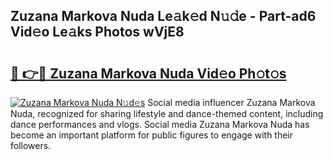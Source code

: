 ## Zuzana Markova Nuda Le𝚊k𝚎d N𝚞𝚍e - Part-ad6 Vid𝚎o Le𝚊ks Photos wVjE8

# <h2><a href="http://fbetigu.evod.top/?m=Zuzana+Markova+Nuda">🔗 👉🔴 Zuzana Markova Nuda Vid𝚎o Ph𝚘t𝚘s</a></h2>

[![Zuzana Markova Nuda N𝚞d𝚎s](https://i.imgur.com/8V9OHl7.gif)](http://fbetigu.evod.top/?m=Zuzana+Markova+Nuda)
Social media influencer Zuzana Markova Nuda, recognized for sharing lifestyle and dance-themed content, including dance performances and vlogs. Social media Zuzana Markova Nuda has become an important platform for public figures to engage with their followers. 
